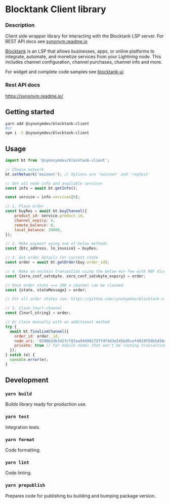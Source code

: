 # Blocktank Client library

### Description
Client side wrapper library for interacting with the Blocktank LSP server. For REST API docs see [synonym.readme.io](https://synonym.readme.io/)

[Blocktank](https://blocktank.synonym.to/) is an LSP that allows businesses, apps, or online platforms to integrate, automate, and monetize services from your Lightning node. This includes channel configuration, channel purchases, channel info and more.

For widget and complete code samples see [blocktank-ui](https://github.com/synonymdev/blocktank-ui)

### Rest API docs
https://synonym.readme.io/

## Getting started

```bash
yarn add @synonymdev/blocktank-client
#or
npm i -S @synonymdev/blocktank-client
````

## Usage
```javascript
import bt from '@synonymdev/blocktank-client';
```

```javascript
// Choose network
bt.setNetwork('mainnet'); // Options are 'mainnet' and 'regtest'

// Get all node info and available services
const info = await bt.getInfo();

const service = info.services[0];

// 1. Place order
const buyRes = await bt.buyChannel({
    product_id: service.product_id,
    channel_expiry: 4,
    remote_balance: 0,
    local_balance: 20000,
});

// 2. Make payment using one of below methods
const {btc_address, ln_invoice} = buyRes;

// 3. Get order details for current state
const order = await bt.getOrder(buy.order_id);

// 4. Make an onchain transaction using the below min fee with RBF disabled to instantly be able to claim your channel
const {zero_conf_satvbyte, zero_conf_satvbyte_expiry} = order;

// Once order state === 100 a channel can be claimed
const {state, stateMessage} = order;

// For all order states see: https://github.com/synonymdev/blocktank-client/blob/f8a20c35a4953435cecf8f718ee555e311e1db9b/src/services/client.ts#L15

// 5. Claim lnurl-channel
const {lnurl_string} = order;

// Or claim manually with an additional method
try {
  await bt.finalizeChannel({
    order_id: order._id,
    node_uri: '0296b2db342fcf87ea94d981757fdf4d3e545bd5cef4919f58b5d38dfdd73bf5c9@34.79.58.84:9735',
    private: true // For mobile nodes that won't be routing transactions
  });
} catch (e) {
  console.error(e);
}

```


## Development


### `yarn build`

Builds library ready for production use.

### `yarn test`

Integration tests.

### `yarn format`

Code formatting.

### `yarn lint`

Code linting.

### `yarn prepublish`

Prepares code for publishing bu building and bumping package version.
